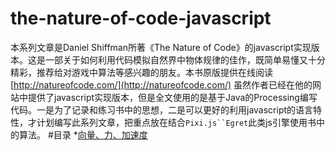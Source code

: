 # the-nature-of-code-javascript
  本系列文章是Daniel Shiffman所著《The Nature of Code》的javascript实现版本。这是一部关于如何利用代码模拟自然界中物体规律的佳作，既简单易懂又十分精彩，推荐给对游戏中算法等感兴趣的朋友。本书原版提供在线阅读[http://natureofcode.com/](http://natureofcode.com/)
   虽然作者已经在他的网站中提供了javascript实现版本，但是全文使用的是基于Java的Processing编写代码。一是为了记录和练习书中的思想，二是可以更好的利用javascript的语言特性，才计划编写此系列文章，把重点放在结合`Pixi.js``Egret`此类js引擎使用书中的算法。
#目录
*[向量、力、加速度](https://github.com/cyclegtx/the-nature-of-code-javascript/issues/1)
